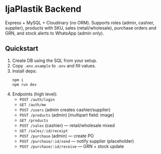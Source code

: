 
# IjaPlastik Backend

Express + MySQL + Cloudinary (no ORM). Supports roles (admin, cashier, supplier), products with SKU, sales (retail/wholesale), purchase orders and GRN, and stock alerts to WhatsApp (admin only).

## Quickstart

1. Create DB using the SQL from your setup.
2. Copy `.env.example` to `.env` and fill values.
3. Install deps:
   ```bash
   npm i
   npm run dev
   ```
4. Endpoints (high level):
   - `POST /auth/login`
   - `GET /auth/me`
   - `POST /users` (admin creates cashier/supplier)
   - `POST /products` (admin) [multipart field: image]
   - `GET /products`
   - `POST /sales` (cashier) — retail/wholesale mixed
   - `GET /sales/:id/receipt`
   - `POST /purchase` (admin) — create PO
   - `POST /purchase/:id/send`  — notify supplier (placeholder)
   - `POST /purchase/:id/receive` — GRN + stock update
